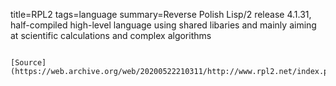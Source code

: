 title=RPL2
tags=language
summary=Reverse Polish Lisp/2 release 4.1.31, half-compiled high-level language using shared libaries and mainly aiming at scientific calculations and complex algorithms
~~~~~~

[Source](https://web.archive.org/web/20200522210311/http://www.rpl2.net/index.php)

